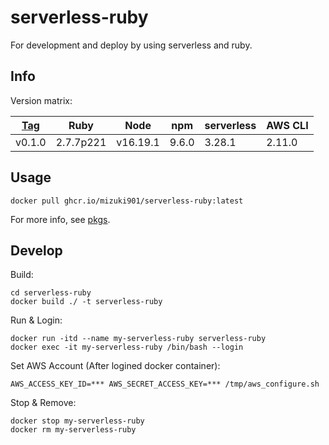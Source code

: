 # serverless-ruby

For development and deploy by using serverless and ruby.

## Info

Version matrix:

|[Tag](https://github.com/Mizuki901/serverless-ruby/pkgs/container/serverless-ruby)|Ruby|Node|npm|serverless|AWS CLI|
|---|---|---|---|---|---|
|v0.1.0|2.7.7p221|v16.19.1|9.6.0|3.28.1|2.11.0|


## Usage

```
docker pull ghcr.io/mizuki901/serverless-ruby:latest
```

For more info, see [pkgs](https://github.com/Mizuki901/serverless-ruby/pkgs/container/serverless-ruby).

## Develop

Build:

```
cd serverless-ruby
docker build ./ -t serverless-ruby
```

Run & Login:

```
docker run -itd --name my-serverless-ruby serverless-ruby
docker exec -it my-serverless-ruby /bin/bash --login
```

Set AWS Account (After logined docker container):

```
AWS_ACCESS_KEY_ID=*** AWS_SECRET_ACCESS_KEY=*** /tmp/aws_configure.sh
```

Stop & Remove:

```
docker stop my-serverless-ruby
docker rm my-serverless-ruby
```
